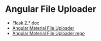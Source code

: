 # Angular File Uploader


* [Flask 2.* doc](https://flask.palletsprojects.com/en/2.0.x/patterns/fileuploads/)
* [Angular Material File Uploader](https://owrrpon.medium.com/angular-material-file-uploader-b78aa070f77d)
* [Angular Material File Uploader repo](https://github.com/owrrpon/modhyobitto-angular)
